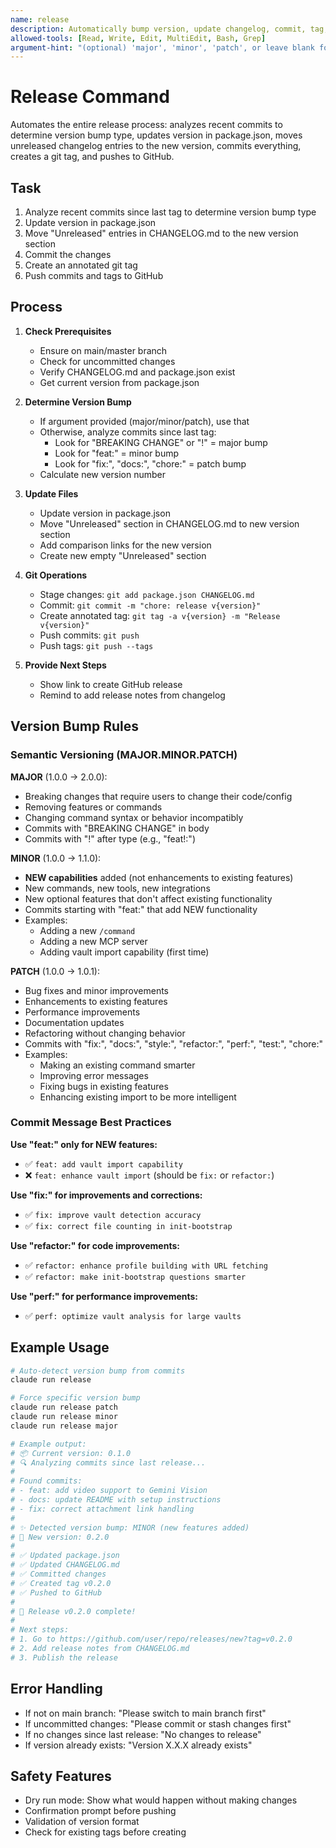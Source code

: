 ```yaml
---
name: release
description: Automatically bump version, update changelog, commit, tag, and push a new release based on recent changes
allowed-tools: [Read, Write, Edit, MultiEdit, Bash, Grep]
argument-hint: "(optional) 'major', 'minor', 'patch', or leave blank for auto-detection"
---
```


# Release Command

Automates the entire release process: analyzes recent commits to determine version bump type, updates version in package.json, moves unreleased changelog entries to the new version, commits everything, creates a git tag, and pushes to GitHub.

## Task

1. Analyze recent commits since last tag to determine version bump type
2. Update version in package.json
3. Move "Unreleased" entries in CHANGELOG.md to the new version section
4. Commit the changes
5. Create an annotated git tag
6. Push commits and tags to GitHub

## Process

1. **Check Prerequisites**
   - Ensure on main/master branch
   - Check for uncommitted changes
   - Verify CHANGELOG.md and package.json exist
   - Get current version from package.json

2. **Determine Version Bump**
   - If argument provided (major/minor/patch), use that
   - Otherwise, analyze commits since last tag:
     - Look for "BREAKING CHANGE" or "!" = major bump
     - Look for "feat:" = minor bump
     - Look for "fix:", "docs:", "chore:" = patch bump
   - Calculate new version number

3. **Update Files**
   - Update version in package.json
   - Move "Unreleased" section in CHANGELOG.md to new version section
   - Add comparison links for the new version
   - Create new empty "Unreleased" section

4. **Git Operations**
   - Stage changes: `git add package.json CHANGELOG.md`
   - Commit: `git commit -m "chore: release v{version}"`
   - Create annotated tag: `git tag -a v{version} -m "Release v{version}"`
   - Push commits: `git push`
   - Push tags: `git push --tags`

5. **Provide Next Steps**
   - Show link to create GitHub release
   - Remind to add release notes from changelog

## Version Bump Rules

### Semantic Versioning (MAJOR.MINOR.PATCH)

**MAJOR** (1.0.0 → 2.0.0):
- Breaking changes that require users to change their code/config
- Removing features or commands
- Changing command syntax or behavior incompatibly
- Commits with "BREAKING CHANGE" in body
- Commits with "!" after type (e.g., "feat!:")

**MINOR** (1.0.0 → 1.1.0):
- **NEW capabilities** added (not enhancements to existing features)
- New commands, new tools, new integrations
- New optional features that don't affect existing functionality
- Commits starting with "feat:" that add NEW functionality
- Examples:
  - Adding a new `/command`
  - Adding a new MCP server
  - Adding vault import capability (first time)

**PATCH** (1.0.0 → 1.0.1):
- Bug fixes and minor improvements
- Enhancements to existing features
- Performance improvements
- Documentation updates
- Refactoring without changing behavior
- Commits with "fix:", "docs:", "style:", "refactor:", "perf:", "test:", "chore:"
- Examples:
  - Making an existing command smarter
  - Improving error messages
  - Fixing bugs in existing features
  - Enhancing existing import to be more intelligent

### Commit Message Best Practices

**Use "feat:" only for NEW features:**
- ✅ `feat: add vault import capability`
- ❌ `feat: enhance vault import` (should be `fix:` or `refactor:`)

**Use "fix:" for improvements and corrections:**
- ✅ `fix: improve vault detection accuracy`
- ✅ `fix: correct file counting in init-bootstrap`

**Use "refactor:" for code improvements:**
- ✅ `refactor: enhance profile building with URL fetching`
- ✅ `refactor: make init-bootstrap questions smarter`

**Use "perf:" for performance improvements:**
- ✅ `perf: optimize vault analysis for large vaults`

## Example Usage

```bash
# Auto-detect version bump from commits
claude run release

# Force specific version bump
claude run release patch
claude run release minor
claude run release major

# Example output:
# 📦 Current version: 0.1.0
# 🔍 Analyzing commits since last release...
#
# Found commits:
# - feat: add video support to Gemini Vision
# - docs: update README with setup instructions
# - fix: correct attachment link handling
#
# ✨ Detected version bump: MINOR (new features added)
# 📝 New version: 0.2.0
#
# ✅ Updated package.json
# ✅ Updated CHANGELOG.md
# ✅ Committed changes
# ✅ Created tag v0.2.0
# ✅ Pushed to GitHub
#
# 🎉 Release v0.2.0 complete!
#
# Next steps:
# 1. Go to https://github.com/user/repo/releases/new?tag=v0.2.0
# 2. Add release notes from CHANGELOG.md
# 3. Publish the release
```

## Error Handling

- If not on main branch: "Please switch to main branch first"
- If uncommitted changes: "Please commit or stash changes first"
- If no changes since last release: "No changes to release"
- If version already exists: "Version X.X.X already exists"

## Safety Features

- Dry run mode: Show what would happen without making changes
- Confirmation prompt before pushing
- Validation of version format
- Check for existing tags before creating